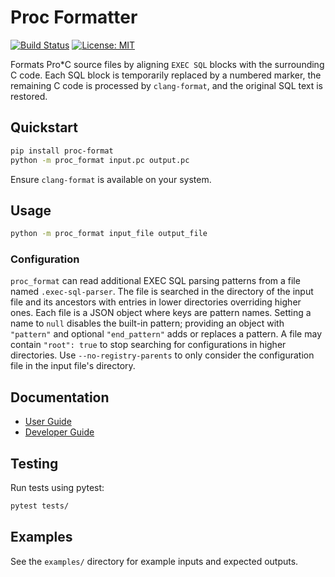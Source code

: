 # Proc Formatter

[![Build Status](https://img.shields.io/badge/build-passing-brightgreen)](#)
[![License: MIT](https://img.shields.io/badge/license-MIT-blue)](LICENSE)

Formats Pro*C source files by aligning `EXEC SQL` blocks with the surrounding C code. Each SQL block is temporarily replaced by a numbered marker, the remaining C code is processed by `clang-format`, and the original SQL text is restored.

## Quickstart

```bash
pip install proc-format
python -m proc_format input.pc output.pc
```
Ensure `clang-format` is available on your system.

## Usage

```bash
python -m proc_format input_file output_file
```

### Configuration

`proc_format` can read additional EXEC SQL parsing patterns from a file named `.exec-sql-parser`. The file is searched in the directory of the input file and its ancestors with entries in lower directories overriding higher ones. Each file is a JSON object where keys are pattern names. Setting a name to `null` disables the built-in pattern; providing an object with `"pattern"` and optional `"end_pattern"` adds or replaces a pattern. A file may contain `"root": true` to stop searching for configurations in higher directories. Use `--no-registry-parents` to only consider the configuration file in the input file's directory.

## Documentation

- [User Guide](doc/User-Guide.md)
- [Developer Guide](doc/Developer-Guide.md)

## Testing

Run tests using pytest:

```bash
pytest tests/
```

## Examples

See the `examples/` directory for example inputs and expected outputs.
